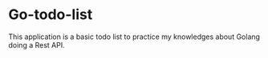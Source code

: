 # Go-todo-list
This application is a basic todo list to practice my knowledges about Golang doing a Rest API.
